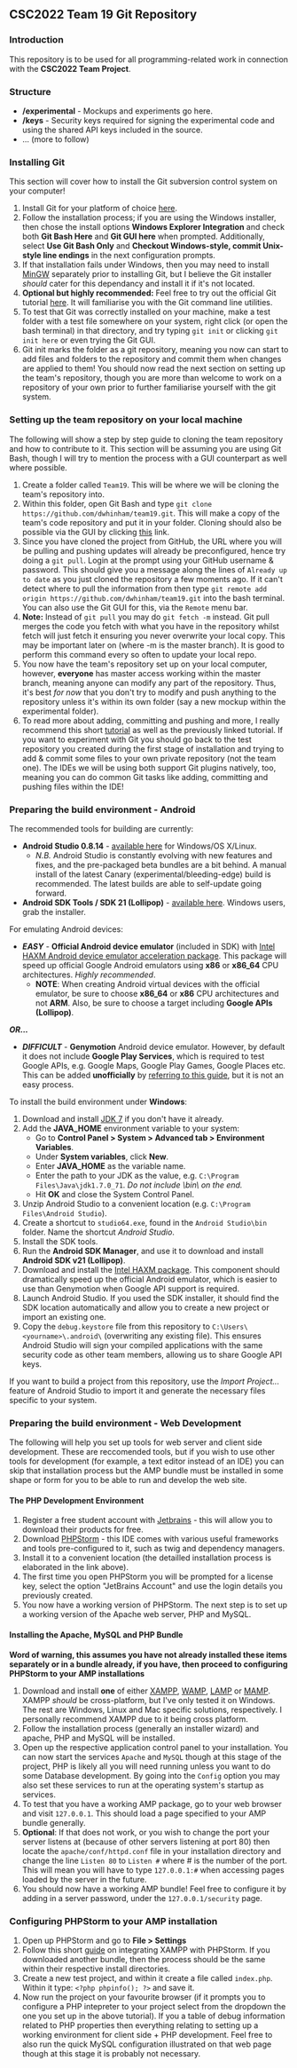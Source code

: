 ## CSC2022 Team 19 Git Repository

### Introduction
This repository is to be used for all programming-related work in connection with the **CSC2022 Team Project**.

### Structure 
* **/experimental** - Mockups and experiments go here.
* **/keys** - Security keys required for signing the experimental code and using the shared API keys included in the source.
* ... (more to follow)

### Installing Git
This section will cover how to install the Git subversion control system on your computer!

1. Install Git for your platform of choice [here](http://git-scm.com/book/en/v2/Getting-Started-Installing-Git).
2. Follow the installation process; if you are using the Windows installer, then chose the install options **Windows Explorer Integration** and check both **Git Bash Here** and **Git GUI here** when prompted. Additionally, select **Use Git Bash Only** and **Checkout Windows-style, commit Unix-style line endings** in the next configuration prompts. 
3. If that installation fails under Windows, then you may need to install [MinGW](http://www.mingw.org/) separately prior to installing Git, but I believe the Git installer *should* cater for this dependancy and install it if it's not located. 
4. **Optional but highly recommended:** Feel free to try out the official Git tutorial [here](https://try.github.io/levels/1/challenges/1). It will familiarise you with the Git command line utilities.
5. To test that Git was correctly installed on your machine, make a test folder with a test file somewhere on your system, right click (or open the bash terminal) in that directory, and try typing `git init` or clicking `git init here` or even trying the Git GUI.
6. Git init marks the folder as a git repository, meaning you now can start to add files and folders to the repository and commit them when changes are applied to them! You should now read the next section on setting up the team's repository, though you are more than welcome to work on a repository of your own prior to further familiarise yourself with the git system.

### Setting up the team repository on your local machine
The following will show a step by step guide to cloning the team repository and how to contribute to it. This section will be assuming you are using Git Bash, though I will try to mention the process with a GUI counterpart as well where possible.

1. Create a folder called `Team19`. This will be where we will be cloning the team's repository into.
2. Within this folder, open Git Bash and type `git clone https://github.com/dwhinham/team19.git`. This will make a copy of the team's code repository and put it in your folder. Cloning should also be possible via the GUI by clicking [this](github-windows://openRepo/https://github.com/dwhinham/team19) link.
3. Since you have cloned the project from GitHub, the URL where you will be pulling and pushing updates will already be preconfigured, hence try doing a `git pull`. Login at the prompt using your GitHub username & password. This should give you a message along the lines of `Already up to date` as you just cloned the repository a few moments ago. If it can't detect where to pull the information from then type `git remote add origin https://github.com/dwhinham/team19.git` into the bash terminal. You can also use the Git GUI for this, via the `Remote` menu bar.
4. **Note:** Instead of `git pull` you may do `git fetch -m` instead. Git pull merges the code you fetch with what you have in the repository whilst fetch will just fetch it ensuring you never overwrite your local copy. This may be important later on (where -m is the master branch). It is good to perform this command every so often to update your local repo.
5. You now have the team's repository set up on your local computer, however, **everyone** has master access working within the master branch, meaning anyone can modify any part of the repository. Thus, it's best *for now* that you don't try to modify and push anything to the repository unless it's within its own folder (say a new mockup within the experimental folder).
6. To read more about adding, committing and pushing and more, I really recommend this short [tutorial](https://rogerdudler.github.io/git-guide/) as well as the previously linked tutorial. If you want to experiment with Git you should go back to the test repository you created during the first stage of installation and trying to add & commit some files to your own private repository (not the team one). The IDEs we will be using both support Git plugins natively, too, meaning you can do common Git tasks like adding, committing and pushing files within the IDE!


### Preparing the build environment - Android
The recommended tools for building are currently:

* **Android Studio 0.8.14** - [available here](http://tools.android.com/download/studio/canary/latest) for Windows/OS X/Linux.
  * *N.B.* Android Studio is constantly evolving with new features and fixes, and the pre-packaged beta bundles are a bit behind. A manual install of the latest Canary (experimental/bleeding-edge) build is recommended. The latest builds are able to self-update going forward.
* **Android SDK Tools / SDK 21 (Lollipop)** - [available here](https://developer.android.com/sdk/index.html). Windows users, grab the installer.

For emulating Android devices:

* ***EASY*** - **Official Android device emulator** (included in SDK) with [Intel HAXM Android device emulator acceleration package](https://software.intel.com/en-us/android/articles/intel-hardware-accelerated-execution-manager). This package will speed up official Google Android emulators using **x86** or **x86_64** CPU architectures. *Highly recommended*.
  * **NOTE**: When creating Android virtual devices with the official emulator, be sure to choose **x86_64** or **x86** CPU architectures and not **ARM**. Also, be   sure to choose a target including **Google APIs (Lollipop)**.

***OR...***

* ***DIFFICULT*** - **Genymotion** Android device emulator. However, by default it does not include **Google Play Services**, which is required to test Google APIs, e.g. Google Maps, Google Play Games, Google Places etc. This can be added **unofficially** by [referring to this guide](https://gist.github.com/wbroek/9321145), but it is not an easy process.

To install the build environment under **Windows**:

1. Download and install [JDK 7](http://www.oracle.com/technetwork/java/javase/downloads/jdk7-downloads-1880260.html) if you don't have it already.
2. Add the **JAVA_HOME** environment variable to your system:
   * Go to **Control Panel > System > Advanced tab > Environment Variables**.
   * Under **System variables**, click **New**.
   * Enter **JAVA_HOME** as the variable name.
   * Enter the path to your JDK as the value, e.g. `C:\Program Files\Java\jdk1.7.0_71`. *Do not include \bin\ on the end.*
   * Hit **OK** and close the System Control Panel.
3. Unzip Android Studio to a convenient location (e.g. `C:\Program Files\Android Studio`).
4. Create a shortcut to `studio64.exe`, found in the `Android Studio\bin` folder. Name the shortcut *Android Studio*.
5. Install the SDK tools.
6. Run the **Android SDK Manager**, and use it to download and install **Android SDK v21 (Lollipop)**.
7. Download and install the [Intel HAXM package](https://software.intel.com/en-us/android/articles/intel-hardware-accelerated-execution-manager). This component should dramatically speed up the official Android emulator, which is easier to use than Genymotion when Google API support is required.
8. Launch Android Studio. If you used the SDK installer, it should find the SDK location automatically and allow you to create a new project or import an existing one.
9. Copy the `debug.keystore` file from this repository to `C:\Users\<yourname>\.android\` (overwriting any existing file). This ensures Android Studio will sign your compiled applications with the same security code as other team members, allowing us to share Google API keys.

If you want to build a project from this repository, use the *Import Project...* feature of Android Studio to import it and generate the necessary files specific to your system.

### Preparing the build environment - Web Development
The following will help you set up tools for web server and client side development. These are reccomended tools, but if you wish to use other tools for development (for example, a text editor instead of an IDE) you can skip that installation process but the AMP bundle must be installed in some shape or form for you to be able to run and develop the web site.

#### The PHP Development Environment

1. Register a free student account with [Jetbrains](https://www.jetbrains.com/estore/students) - this will allow you to download their products for free.
2. Download [PHPStorm](http://www.jetbrains.com/phpstorm/download) - this IDE comes with various useful frameworks and tools pre-configured to it, such as twig and dependency managers. 
3. Install it to a convenient location (the detailled installation process is elaborated in the link above). 
4. The first time you open PHPStorm you will be prompted for a license key, select the option "JetBrains Account" and use the login details you previously created.
5. You now have a working version of PHPStorm. The next step is to set up a working version of the Apache web server, PHP and MySQL.

#### Installing the Apache, MySQL and PHP Bundle
**Word of warning, this assumes you have not already installed these items separately or in a bundle already, if you have, then proceed to configuring PHPStorm to your AMP installations**

1. Download and install **one** of either [XAMPP](https://www.apachefriends.org/index.html), [WAMP](http://www.wampserver.com/en/), [LAMP](http://lamphowto.com/) or [MAMP](http://www.mamp.info/en/). XAMPP *should* be cross-platform, but I've only tested it on Windows. The rest are Windows, Linux and Mac specific solutions, respectively. I personally recommend XAMPP due to it being cross platform. 
2. Follow the installation process (generally an installer wizard) and apache, PHP and MySQL will be installed.
3. Open up the respective application control panel to your installation. You can now start the services `Apache` and `MySQL` though at this stage of the project, PHP is likely all you will need running unless you want to do some Database development. By going into the `Config` option you may also set these services to run at the operating system's startup as services.
4. To test that you have a working AMP package, go to your web browser and visit `127.0.0.1`. This should load a page specified to your AMP bundle generally.
5. **Optional**: If that does not work, or you wish to change the port your server listens at (because of other servers listening at port 80) then locate the `apache/conf/httpd.conf` file in your installation directory and change the line `Listen 80` to `Listen #` where # is the number of the port. This will mean you will have to type `127.0.0.1:#` when accessing pages loaded by the server in the future.
6. You should now have a working AMP bundle! Feel free to configure it by adding in a server password, under the `127.0.0.1/security` page.

### Configuring PHPStorm to your AMP installation

1. Open up PHPStorm and go to **File > Settings**
2. Follow this short [guide](https://confluence.jetbrains.com/display/PhpStorm/Installing+and+Configuring+XAMPP+with+PhpStorm+IDE#InstallingandConfiguringXAMPPwithPhpStormIDE-IntegratingthePHPexecutable) on integrating XAMPP with PHPStorm. If you downloaded another bundle, then the process should be the same within their respective install directories.
3. Create a new test project, and within it create a file called `index.php`. Within it type: `<?php phpinfo(); ?>` and save it.
4. Now run the project on your favourite browser (if it prompts you to configure a PHP intepreter to your project select from the dropdown the one you set up in the above tutorial). If you a table of debug information related to PHP properties then everything relating to setting up a working environment for client side + PHP development. Feel free to also run the quick MySQL configuration illustrated on that web page though at this stage it is probably not necessary.
